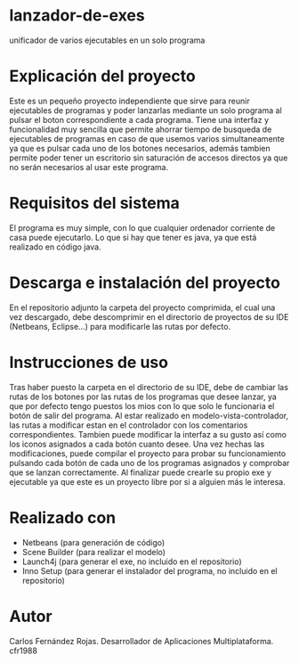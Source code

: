 # lanzador-de-exes
unificador de varios ejecutables en un solo programa
# Explicación del proyecto
Este es un pequeño proyecto independiente que sirve para reunir ejecutables de programas y poder lanzarlas mediante un solo programa al pulsar el boton correspondiente a cada programa. Tiene una interfaz y funcionalidad muy sencilla que permite ahorrar tiempo de busqueda de ejecutables de programas en caso de que usemos varios simultaneamente ya que es pulsar cada uno de los botones necesarios, además tambien permite poder tener un escritorio sin saturación de accesos directos ya que no serán necesarios al usar este programa.
# Requisitos del sistema
El programa es muy simple, con lo que cualquier ordenador corriente de casa puede ejecutarlo. Lo que si hay que tener es java, ya que está realizado en código java.
# Descarga e instalación del proyecto
En el repositorio adjunto la carpeta del proyecto comprimida, el cual una vez descargado, debe descomprimir en el directorio de proyectos de su IDE (Netbeans, Eclipse...) para modificarle las rutas por defecto.
# Instrucciones de uso
Tras haber puesto la carpeta en el directorio de su IDE, debe de cambiar las rutas de los botones por las rutas de los programas que desee lanzar, ya que por defecto tengo puestos los mios con lo que solo le funcionaria el botón de salir del programa. Al estar realizado en modelo-vista-controlador, las rutas a modificar estan en el controlador con los comentarios correspondientes. Tambien puede modificar la interfaz a su gusto así como los iconos asignados a cada botón cuanto desee. Una vez hechas las modificaciones, puede compilar el proyecto para probar su funcionamiento pulsando cada botón de cada uno de los programas asignados y comprobar que se lanzan correctamente. Al finalizar puede crearle su propio exe y ejecutable ya que este es un proyecto libre por si a alguien más le interesa.
# Realizado con
- Netbeans (para generación de código)
- Scene Builder (para realizar el modelo)
- Launch4j (para generar el exe, no incluido en el repositorio)
- Inno Setup (para generar el instalador del programa, no incluido en el repositorio)
# Autor
Carlos Fernández Rojas. Desarrollador de Aplicaciones Multiplataforma. cfr1988
